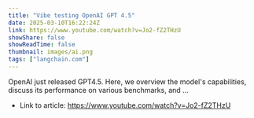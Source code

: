 ```yaml
---
title: "Vibe testing OpenAI GPT 4.5"
date: 2025-03-10T16:22:24Z
link: https://www.youtube.com/watch?v=Jo2-fZ2THzU
showShare: false
showReadTime: false
thumbnail: images/ai.png
tags: ["langchain.com"]
---
```

OpenAI just released GPT4.5. Here, we overview the model's capabilities, discuss its performance on various benchmarks, and ...

- Link to article: https://www.youtube.com/watch?v=Jo2-fZ2THzU